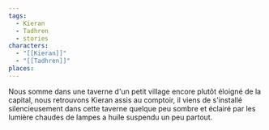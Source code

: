 ```yaml
---
tags:
  - Kieran
  - Tadhren
  - stories
characters:
  - "[[Kieran]]"
  - "[[Tadhren]]"
places:
---
```


Nous somme dans une taverne d'un petit village encore plutôt éloigné de la capital, nous retrouvons Kieran assis au comptoir, il viens de s'installé silencieusement dans cette taverne quelque peu sombre et éclairé par les lumière chaudes de lampes a huile suspendu un peu partout.
